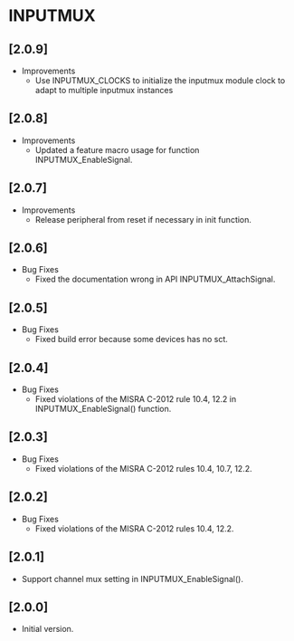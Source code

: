 # INPUTMUX

## [2.0.9]

- Improvements
  - Use INPUTMUX_CLOCKS to initialize the inputmux module clock to adapt to multiple inputmux instances

## [2.0.8]

- Improvements
  - Updated a feature macro usage for function INPUTMUX_EnableSignal.

## [2.0.7]

- Improvements
  - Release peripheral from reset if necessary in init function.

## [2.0.6]

- Bug Fixes
  - Fixed the documentation wrong in API INPUTMUX_AttachSignal.

## [2.0.5]

- Bug Fixes
  - Fixed build error because some devices has no sct.

## [2.0.4]

- Bug Fixes
  - Fixed violations of the MISRA C-2012 rule 10.4, 12.2 in
    INPUTMUX_EnableSignal() function.

## [2.0.3]

- Bug Fixes
  - Fixed violations of the MISRA C-2012 rules 10.4, 10.7, 12.2.

## [2.0.2]

- Bug Fixes
  - Fixed violations of the MISRA C-2012 rules 10.4, 12.2.

## [2.0.1]

- Support channel mux setting in INPUTMUX_EnableSignal().

## [2.0.0]

- Initial version.
